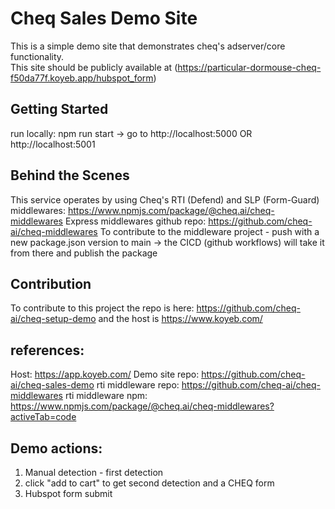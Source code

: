 # Cheq Sales Demo  Site

This is a simple demo site that demonstrates cheq's adserver/core functionality.    
This site should be publicly available at (https://particular-dormouse-cheq-f50da77f.koyeb.app/hubspot_form)  

## Getting Started

run locally: npm run start -> go to http://localhost:5000 OR http://localhost:5001

## Behind the Scenes

This service operates by using Cheq's RTI (Defend) and SLP (Form-Guard) middlewares: https://www.npmjs.com/package/@cheq.ai/cheq-middlewares
Express middlewares github repo: https://github.com/cheq-ai/cheq-middlewares
To contribute to the middleware project - push with a new package.json version to main -> the CICD (github workflows) will take it from there and publish the package

## Contribution

To contribute to this project the repo is here: https://github.com/cheq-ai/cheq-setup-demo and the host is https://www.koyeb.com/

## references:

Host: https://app.koyeb.com/
Demo site repo: https://github.com/cheq-ai/cheq-sales-demo
rti middleware repo: https://github.com/cheq-ai/cheq-middlewares
rti middleware npm: https://www.npmjs.com/package/@cheq.ai/cheq-middlewares?activeTab=code


## Demo actions:
1. Manual detection - first detection
2. click "add to cart" to get second detection and a CHEQ form
3. Hubspot form submit